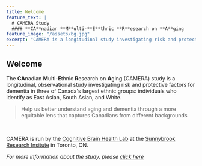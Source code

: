 ```yaml
---
title: Welcome
feature_text: |
  # CAMERA Study
  #### **CA**nadian **M**ulti-**E**thnic **R**esearch on **A**ging 
feature_image: "/assets/bg.jpg"
excerpt: "CAMERA is a longitudinal study investigating risk and protective factors for dementia in two of Canada's largest minority ethnic groups: individuals who identify as being of East Asian and South Asian descent."
---
```

## Welcome
The <b>CA</b>nadian <B>M</b>ulti-<b>E</b>thnic <b>R</b>esearch on <b>A</b>ging (CAMERA) study is a longitudinal, observational 
study investigating risk and protective factors for dementia in three of Canada's largest ethnic groups: individuals who 
identify as East Asian, South Asian, and White.<br/>

> Help us better understand aging and dementia through a more equitable lens that captures Canadians from different backgrounds
<br/>

CAMERA is run by the [Cognitive Brain Health Lab](https://cbhlab.github.io) at the [Sunnybrook Research Insitute](https://sunnybrook.ca/research/) 
in Toronto, ON. 

<em>For more information about the study, please [click here](/about.md)</em>
